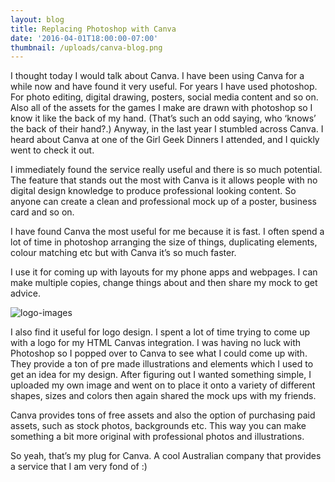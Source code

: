 ```yaml
---
layout: blog
title: Replacing Photoshop with Canva
date: '2016-04-01T18:00:00-07:00'
thumbnail: /uploads/canva-blog.png
---
```

I thought today I would talk about Canva. I have been using Canva for a while now and have found it very useful. For years I have used photoshop. For photo editing, digital drawing, posters, social media content and so on. Also all of the assets for the games I make are drawn with photoshop so I know it like the back of my hand. (That’s such an odd saying, who ‘knows’ the back of their hand?.) Anyway, in the last year I stumbled across Canva. I heard about Canva at one of the Girl Geek Dinners I attended, and I quickly went to check it out. 

I immediately found the service really useful and there is so much potential. The feature that stands out the most with Canva is it allows people with no digital design knowledge to produce professional looking content. So anyone can create a clean and professional mock up of a poster, business card and so on. 

I have found Canva the most useful for me because it is fast. I often spend a lot of time in photoshop arranging the size of things, duplicating elements, colour matching etc but with Canva it’s so much faster.

I use it for coming up with layouts for my phone apps and webpages. I can make multiple copies, change things about and then share my mock to get advice. 

![logo-images](/uploads/logo-ideas-medium.png)

I also find it useful for logo design. I spent a lot of time trying to come up with a logo for my HTML Canvas integration. I was having no luck with Photoshop so I popped over to Canva to see what I could come up with. They provide a ton of pre made illustrations and elements which I used to get an idea for my design. After figuring out I wanted something simple, I uploaded my own image and went on to place it onto a variety of different shapes, sizes and colors then again shared the mock ups with my friends. 

Canva provides tons of free assets and also the option of purchasing paid assets, such as stock photos, backgrounds etc. This way you can make something a bit more original with professional photos and illustrations. 

So yeah, that’s my plug for Canva. A cool Australian company that provides a service that I am very fond of :)
